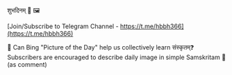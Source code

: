 शुभदिनम् 🌅 🖼

[Join/Subscribe to Telegram Channel - https://t.me/hbbh366](https://t.me/hbbh366)

🙂 Can Bing "Picture of the Day" help us collectively learn संस्कृतम्❓️ Subscribers are encouraged to describe daily image in simple Samskritam 🙏 (as comment)
